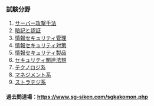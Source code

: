 ### 試験分野
1. [サーバー攻撃手法]()
2. [暗記と認証]()
3. [情報セキュリティ管理]()
4. [情報セキュリティ対策]()
5. [情報セキュリティ製品]()
6. [セキュリティ関連法規]()
7. [テクノロジ系]()
8. [マネジメント系]()
9. [ストラテジ系]()

#### 過去問道場：https://www.sg-siken.com/sgkakomon.php
